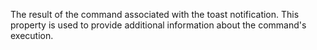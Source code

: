 The result of the command associated with the toast notification. This property is used to provide additional information about the command's execution.